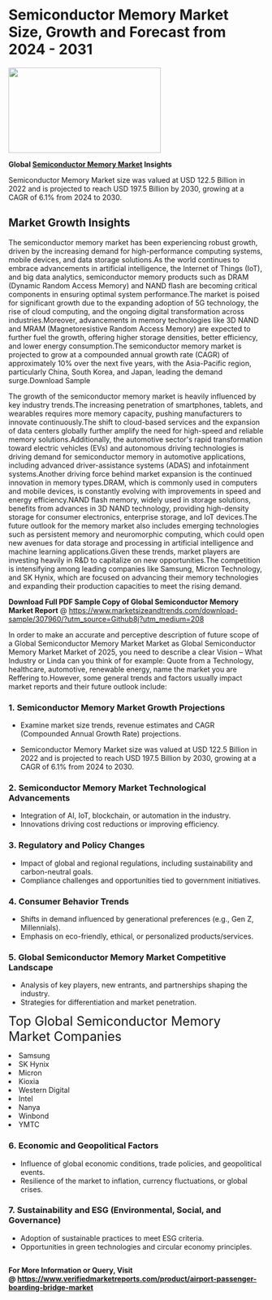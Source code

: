 <H1>Semiconductor Memory Market Size, Growth and Forecast from 2024 - 2031</H1><img class="aligncenter size-medium wp-image-584254" src="https://thirdeyenews.in/wp-content/uploads/2024/09/Global-Market-Research-300x168.jpeg" alt="" width="300" height="168" /><p><strong>Global&nbsp;<a href="https://www.marketsizeandtrends.com/download-sample/307960/?utm_source=Github8j?utm_medium=208">Semiconductor Memory Market</a> Insights</strong></p><p>Semiconductor Memory Market size was valued at USD 122.5 Billion in 2022 and is projected to reach USD 197.5 Billion by 2030, growing at a CAGR of 6.1% from 2024 to 2030.</p><p><h2>Market Growth Insights</h2> <p>The semiconductor memory market has been experiencing robust growth, driven by the increasing demand for high-performance computing systems, mobile devices, and data storage solutions.As the world continues to embrace advancements in artificial intelligence, the Internet of Things (IoT), and big data analytics, semiconductor memory products such as DRAM (Dynamic Random Access Memory) and NAND flash are becoming critical components in ensuring optimal system performance.The market is poised for significant growth due to the expanding adoption of 5G technology, the rise of cloud computing, and the ongoing digital transformation across industries.Moreover, advancements in memory technologies like 3D NAND and MRAM (Magnetoresistive Random Access Memory) are expected to further fuel the growth, offering higher storage densities, better efficiency, and lower energy consumption.The semiconductor memory market is projected to grow at a compounded annual growth rate (CAGR) of approximately 10% over the next five years, with the Asia-Pacific region, particularly China, South Korea, and Japan, leading the demand surge.Download Sample </p> <p>The growth of the semiconductor memory market is heavily influenced by key industry trends.The increasing penetration of smartphones, tablets, and wearables requires more memory capacity, pushing manufacturers to innovate continuously.The shift to cloud-based services and the expansion of data centers globally further amplify the need for high-speed and reliable memory solutions.Additionally, the automotive sector's rapid transformation toward electric vehicles (EVs) and autonomous driving technologies is driving demand for semiconductor memory in automotive applications, including advanced driver-assistance systems (ADAS) and infotainment systems.Another driving force behind market expansion is the continued innovation in memory types.DRAM, which is commonly used in computers and mobile devices, is constantly evolving with improvements in speed and energy efficiency.NAND flash memory, widely used in storage solutions, benefits from advances in 3D NAND technology, providing high-density storage for consumer electronics, enterprise storage, and IoT devices.The future outlook for the memory market also includes emerging technologies such as persistent memory and neuromorphic computing, which could open new avenues for data storage and processing in artificial intelligence and machine learning applications.Given these trends, market players are investing heavily in R&D to capitalize on new opportunities.The competition is intensifying among leading companies like Samsung, Micron Technology, and SK Hynix, which are focused on advancing their memory technologies and expanding their production capacities to meet the rising demand.</p><p><span class=""><strong>Download Full PDF Sample Copy of Global Semiconductor Memory Market Report</strong> @ <a href="https://www.marketsizeandtrends.com/download-sample/307960/?utm_source=Github8j?utm_medium=208" target="_blank">https://www.marketsizeandtrends.com/download-sample/307960/?utm_source=Github8j?utm_medium=208</a></span></p><p>In order to make an accurate and perceptive description of future scope of a Global&nbsp;Semiconductor Memory Market Market as Global&nbsp;Semiconductor Memory Market Market of 2025, you need to describe a clear Vision &ndash; What Industry or Linda can you think of for example: Quote from a Technology, healthcare, automotive, renewable energy, name the market you are Reffering to.However, some general trends and factors usually impact market reports and their future outlook include:</p><h3>1.&nbsp;<strong>Semiconductor Memory Market Growth Projections</strong></h3><ul><li>Examine market size trends, revenue estimates and CAGR (Compounded Annual Growth Rate) projections.</li><li><p>Semiconductor Memory Market size was valued at USD 122.5 Billion in 2022 and is projected to reach USD 197.5 Billion by 2030, growing at a CAGR of 6.1% from 2024 to 2030.</p></li></ul><h3>2.&nbsp;<strong>Semiconductor Memory Market Technological Advancements</strong></h3><ul><li>Integration of AI, IoT, blockchain, or automation in the industry.</li><li>Innovations driving cost reductions or improving efficiency.</li></ul><h3>3.&nbsp;<strong>Regulatory and Policy Changes</strong></h3><ul><li>Impact of global and regional regulations, including sustainability and carbon-neutral goals.</li><li>Compliance challenges and opportunities tied to government initiatives.</li></ul><h3>4.&nbsp;<strong>Consumer Behavior Trends</strong></h3><ul><li>Shifts in demand influenced by generational preferences (e.g., Gen Z, Millennials).</li><li>Emphasis on eco-friendly, ethical, or personalized products/services.</li></ul><h3>5.&nbsp;<strong>Global Semiconductor Memory Market Competitive Landscape</strong></h3><ul><li>Analysis of key players, new entrants, and partnerships shaping the industry.</li><li>Strategies for differentiation and market penetration.</li></ul><p data-pm-slice="1 1 []"><span style="color: inherit; font-family: inherit; font-size: 25px;">Top Global Semiconductor Memory Market Companies</span></p><div class="" data-test-id=""><p><li>Samsung</li><li> SK Hynix</li><li> Micron</li><li> Kioxia</li><li> Western Digital</li><li> Intel</li><li> Nanya</li><li> Winbond</li><li> YMTC</li></p></div><h3>6.&nbsp;<strong>Economic and Geopolitical Factors</strong></h3><ul><li>Influence of global economic conditions, trade policies, and geopolitical events.</li><li>Resilience of the market to inflation, currency fluctuations, or global crises.</li></ul><h3>7.&nbsp;<strong>Sustainability and ESG (Environmental, Social, and Governance)</strong></h3><ul><li>Adoption of sustainable practices to meet ESG criteria.</li><li>Opportunities in green technologies and circular economy principles.</li></ul><h2><strong style="font-size: 14px;">For More Information or Query, Visit @&nbsp;</strong><a style="background-color: #ffffff; font-size: 14px;" href="https://www.marketsizeandtrends.com/report/semiconductor-memory-market/" target="_blank">https://www.verifiedmarketreports.com/product/airport-passenger-boarding-bridge-market</a></h2>